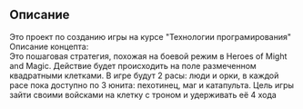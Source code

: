 ## Описание
Это проект по созданию игры на курсе "Технологии програмирования"\
Описание концепта:\
Это пошаговая стратегия, похожая на боевой режим в Heroes of Might and Magic. Действие будет происходить на поле размеченном квадратными клетками.
В игре будут 2 расы: люди и орки, в каждой расе пока доступно по 3 юнита: пехотинец, маг и катапульта. Цель игры зайти своими войсками на клетку с троном и удерживать её 4 хода
